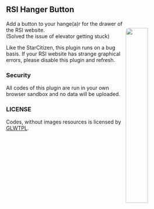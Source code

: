 ## RSI Hanger Button

<img id="img1" align="right" src="https://github.com/user-attachments/assets/11922dbf-96a6-4ab3-b786-6dc1fde610be" width="35%" style="margin-top: 20px; border-radius: 10px 10px">

Add a button to your hange(a)r for the drawer of the RSI website.   
(Solved the issue of elevator getting stuck)

Like the StarCitizen, this plugin runs on a bug basis. If your RSI website has strange graphical errors, please disable this plugin and refresh.

### Security
All codes of this plugin are run in your own browser sandbox and no data will be uploaded.

### LICENSE
Codes, without images resources is licensed by [GLWTPL](https://github.com/cfdxkk/RSI-Hangar-Button/blob/master/LICENSE).  

